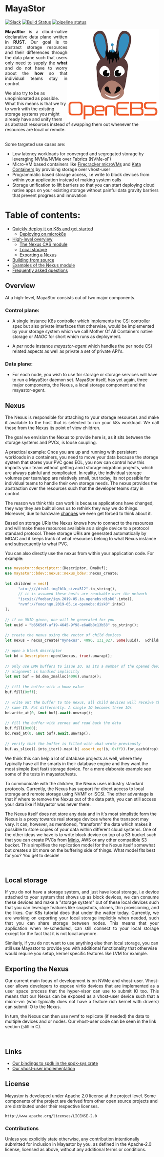 # MayaStor

[![Slack](https://img.shields.io/badge/JOIN-SLACK-blue)]( https://openebs-community.slack.com)
[![Build Status](https://travis-ci.org/openebs/MayaStor.svg?branch=master)](https://travis-ci.org/openebs/MayaStor)
[![pipeline status](https://gitlab.com/mayastor/MayaStor/badges/master/pipeline.svg)](https://gitlab.com/mayastor/MayaStor/commits/master)

<img width="300" align="right" alt="OpenEBS Logo" src="https://raw.githubusercontent.com/cncf/artwork/master/projects/openebs/stacked/color/openebs-stacked-color.png" xmlns="http://www.w3.org/1999/html">

<p align="justify">
<strong>MayaStor</strong> is a cloud-native declarative data plane written in <strong>RUST.</strong>
Our goal is to abstract storage resources and their differences through the data plane such that users only need to
supply the <strong>what</strong> and do not have to worry about the <strong>how</strong> so that individual teams stay in control.

We also try to be as unopinionated as possible. What this means is that we try to work with the existing storage systems
 you might already have and unify them as abstract resources instead of swapping them out whenever the resources are local
 or remote.
<br>
<br>
</p>

Some targeted use cases are:

 - Low latency workloads for converged and segregated storage by leveraging NVMe/NVMe over Fabrics (NVMe-oF)
 - Micro-VM based containers like [Firecracker microVMs](https://github.com/firecracker-microvm/firecracker) and [Kata Containers](https://github.com/kata-containers/kata-containers) by providing storage over vhost-user
 - Programmatic based storage access, i.e write to block devices from within your application instead of making system calls
 - Storage unification to lift barriers so that you can start deploying cloud native apps on your existing storage without painful data gravity barriers that prevent progress and innovation

Table of contents:
==================
- [Quickly deploy it on K8s and get started](/doc/quick.md)
    - [Deploying on microk8s](/doc/microk8s.md)
- [High-level overview](#overview)
    - [The Nexus CAS module](#Nexus)
    - [Local storage](#local-storage)
    - [Exporting a Nexus](#exporting-the-nexus)
- [Building from source](/doc/build.md)
- [Examples of the Nexus module](/doc/mcli.md)
- [Frequently asked questions](/doc/FAQ.md)

## Overview

At a high-level, MayaStor consists out of two major components.

### **Control plane:**

 * A single instance K8s controller which implements the [CSI](https://github.com/container-storage-interface/spec/blob/master/spec.md)
 controller spec but also private interfaces that otherwise, would be implemented by your storage system which we
 call Mother Of All Containers native storage or *MAOC*  for short which runs as deployment.

 * A _per_ node instance *mayastor-agent* which handles the per node CSI related aspects as well as private a set of private API's.

### **Data plane:**

* For each node, you wish to use for storage or storage services will have to run a MayaStor daemon set. MayaStor itself,
has yet again, three major components, the Nexus, a local storage component and the mayastor-agent.

## Nexus

<p align="justify">
The Nexus is responsible for attaching to your storage resources and make it available to the host that is
selected to run your k8s workload. We call these from the Nexus its point of view children.

The goal we envision the Nexus to provide here is, as it sits between the storage systems and PVCs, is loose coupling.

A practical example: Once you are up and running with persistent workloads in a containers, you need to move your data because
the storage system that stores your PVC goes EOL, you now can control how this impacts your team without getting amid storage
migration projects, which are always painful and complicated. In reality, the individual storage volumes per team/app are
relatively small, but today, its not possible for individual teams to handle their own storage needs. The nexus provides the
abstraction over the resources such that the developer teams stay in control.

The reason we think this can work is because applications have changed, they way they are built allows us to rethink
they way we do things. Moreover, due to hardware [changes](https://searchstorage.techtarget.com/tip/NVMe-performance-challenges-expose-the-CPU-chokepoint)
we even get forced to think about it.

Based on storage URIs the Nexus knows how to connect to the resources and will make these resources available as
a single device to a protocol standard protocol. These storage URIs are generated automatically by MOAC and it keeps
track of what resources belong to what Nexus instance and subsequently to what PVC.

You can also directly use the nexus from within your application code. For example:
</p>

```rust
use mayastor::descriptor::{Descriptor, DmaBuf};
use mayastor::bdev::nexus::nexus_bdev::nexus_create;

let children = vec![
      "aio:////disk1.img?blk_size=512".to_string(),
      // it is assumed these hosts are reachable over the network
      "iscsi://foobar/iqn.2019-05.io.openebs:disk0".into(),
      "nvmf://fooo/nqn.2019-05.io-openebs:disk0".into()
];

// if no UUID given, one will be generated for you
let uuid = "b6565df-af19-4645-9f98-e6a8b8c13b58".to_string();

// create the nexus using the vector of child devices
let nexus = nexus_create("mynexus", 4096, 131_027, Some(uuid),  &children).await.unwrap();

// open a block descriptor
let bd = Descriptor::open(&nexus, true).unwrap();

// only use DMA buffers to issue IO, as its a member of the opened device
// alignment is handled implicitly
let mut buf = bd.dma_zmalloc(4096).unwrap();

// fill the buffer with a know value
buf.fill(0xff);

// write out the buffer to the nexus, all child devices will receive the
// same IO. Put differently. A single IO becomes three IOs
bd.write_at(0, &mut buf).await.unwrap();

// fill the buffer with zeroes and read back the data
buf.fill(0x00);
bd.read_at(0, &mut buf).await.unwrap();

// verify that the buffer is filled with what wrote previously
buf.as_slice().into_iter().map(|b| assert_eq!(b, 0xff)).for_each(drop);
```

<p align="justify">

We think this can help a lot of database projects as well, where they typically have all the smarts in their database engine
and they want the most simple (but fast) storage device. For a more elaborate example see some of the tests in mayastor/tests.

To communicate with the children, the Nexus uses industry standard protocols. Currently, the Nexus has support for
direct access to local storage and remote storage using NVMF or iSCSI. The other advantage is that if where to remove
the Nexus out of the data path, you can still access your data like if Mayastor was never there.

The Nexus itself does not store any data and in it's most simplistic form the Nexus is a proxy towards real storage
devices where the transport may vary. It can, however, as mentioned, "transform" the data which makes it possible to
store copies of your data within different cloud systems. One of the other ideas we have is to write block device on top
of a S3 bucket such that you can create PVCs from [Minio](https://min.io/), AWS or any other compatible S3 bucket. This
simplifies the replication model for the Nexus itself somewhat but creates a bit more on the buffering side of things.
What model fits best for you? You get to decide!

<br>
</p>

## Local storage

<p align="justify">
If you do not have a storage system, and just have local storage, i.e device attached to your system that
shows up as block devices, we can consume these devices and make a "storage system" out of these local devices such that
you can leverage features like snapshots, clones, thin provisioning, and the likes. Our K8s tutorial does that under
the watter today. Currently, we are working on exporting your local storage implicitly when needed, such that you can
share storage between nodes. This means that your application when re-scheduled, can still connect to your local storage
except for the fact that it is not local anymore.

Similarly, if you do not want to use anything else then local storage, you can still use Mayastor to provide you with
additional functionality that otherwise would require you setup, kernel specific features like LVM for example.
<br>
</p>

## Exporting the Nexus

<p align="justify">
Our current main focus of development is on NVMe and vhost-user. Vhost-user allows developers to expose virtio devices
that are implemented as a user space process that the hyper-visor can use to submit IO too. This means that our Nexus can be exposed as a
vhost-user device such that a micro-vm (who typically does not have a feature rich kernel with drivers) can submit IO
to the Nexus.

In turn, the Nexus can then use nvmf to replicate (if needed) the data to multiple devices and or nodes. Our
vhost-user code can be seen in the link section (still in C).

<br>
</p>

## Links

- [Our bindings to spdk in the spdk-sys crate](https://github.com/openebs/spdk-sys)
- [Our vhost-user implementation](https://github.com/openebs/vhost-user)

## License

Mayastor is developed under Apache 2.0 license at the project level. Some components of the project are derived from
other open source projects and are distributed under their respective licenses.

```http://www.apache.org/licenses/LICENSE-2.0```

### Contributions

Unless you explicitly state otherwise, any contribution intentionally submitted for
inclusion in Mayastor by you, as defined in the Apache-2.0 license, licensed as above,
without any additional terms or conditions.
